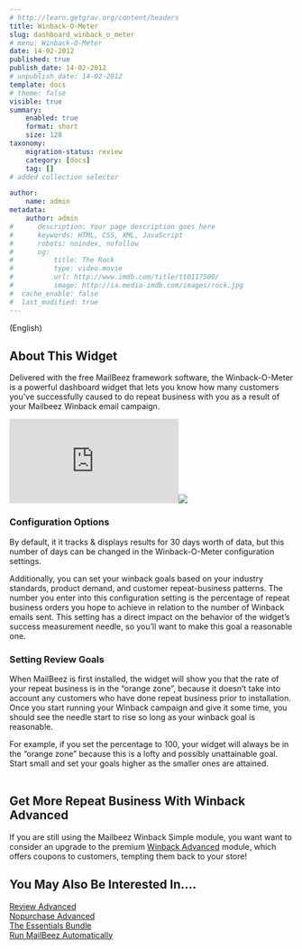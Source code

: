 ```yaml
---
# http://learn.getgrav.org/content/headers
title: Winback-O-Meter
slug: dashboard_winback_o_meter
# menu: Winback-O-Meter
date: 14-02-2012
published: true
publish_date: 14-02-2012
# unpublish_date: 14-02-2012
template: docs
# theme: false
visible: true
summary:
    enabled: true
    format: short
    size: 128
taxonomy:
    migration-status: review
    category: [docs]
    tag: []
# added collection selector

author:
    name: admin
metadata:
    author: admin
#      description: Your page description goes here
#      keywords: HTML, CSS, XML, JavaScript
#      robots: noindex, nofollow
#      og:
#          title: The Rock
#          type: video.movie
#          url: http://www.imdb.com/title/tt0117500/
#          image: http://ia.media-imdb.com/images/rock.jpg
#  cache_enable: false
#  last_modified: true
---
```


(English)  

## About This Widget

Delivered with the free MailBeez framework software, the Winback-O-Meter is a powerful dashboard widget that lets you know how many customers you’ve successfully caused to do repeat business with you as a result of your Mailbeez Winback email campaign.

[![](http://localhost/wordpress_mailbeez_EOL/wp-content/themes/awake/lib/scripts/timthumb/thumb.php?src=http://www.mailbeez.com/images/doc/getting_started/winbackometer.png&w=270&h=116&zc=1&q=100 "Winback-O-Meter")](http://www.mailbeez.com/images/doc/getting_started/winbackometer.png "Winback-O-Meter")![](http://localhost/wordpress_mailbeez_EOL/wp-content/themes/awake/images/shortcodes/image_shadow.png)

### Configuration Options

 By default, it it tracks & displays results for 30 days worth of data, but this number of days can be changed in the Winback-O-Meter configuration settings.

Additionally, you can set your winback goals based on your industry standards, product demand, and customer repeat-business patterns. The number you enter into this configuration setting is the percentage of repeat business orders you hope to achieve in relation to the number of Winback emails sent. This setting has a direct impact on the behavior of the widget’s success measurement needle, so you’ll want to make this goal a reasonable one.

### Setting Review Goals

When MailBeez is first installed, the widget will show you that the rate of your repeat business is in the “orange zone”, because it doesn’t take into account any customers who have done repeat business prior to installation. Once you start running your Winback campaign and give it some time, you should see the needle start to rise so long as your winback goal is reasonable.

For example, if you set the percentage to 100, your widget will always be in the “orange zone” because this is a lofty and possibly unattainable goal. Start small and set your goals higher as the smaller ones are attained.  
  

## Get More Repeat Business With Winback Advanced

If you are still using the Mailbeez Winback Simple module, you want want to consider an upgrade to the premium [Winback Advanced](http://www.mailbeez.com/documentation/mailbeez/winback_advanced/ "Mailbeez Winback Advanced") module, which offers coupons to customers, tempting them back to your store!

## You May Also Be Interested In….

[Review Advanced](http://www.mailbeez.com/documentation/mailbeez/review_advanced/ "Mailbeez Review Advanced")  
[Nopurchase Advanced](http://www.mailbeez.com/documentation/mailbeez/nopurchase_advanced/ "Mailbeez Nopurchase Advanced")  
[The Essentials Bundle](http://www.mailbeez.com/download/mailbeez-essential-pack/ "Mailbeez Essentials Bundle")  
[Run MailBeez Automatically](http://www.mailbeez.com/documentation/configbeez/config_cron_simple/ "Run MailBeez Automatically")  
  
